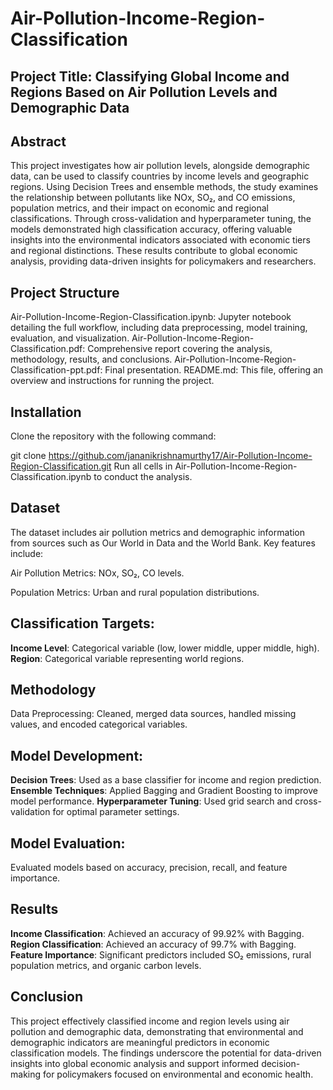 # Air-Pollution-Income-Region-Classification

## Project Title: Classifying Global Income and Regions Based on Air Pollution Levels and Demographic Data

## Abstract

This project investigates how air pollution levels, alongside demographic data, can be used to classify countries by income levels and geographic regions. Using Decision Trees and ensemble methods, the study examines the relationship between pollutants like NOx, SO₂, and CO emissions, population metrics, and their impact on economic and regional classifications. Through cross-validation and hyperparameter tuning, the models demonstrated high classification accuracy, offering valuable insights into the environmental indicators associated with economic tiers and regional distinctions. These results contribute to global economic analysis, providing data-driven insights for policymakers and researchers.

## Project Structure

Air-Pollution-Income-Region-Classification.ipynb: Jupyter notebook detailing the full workflow, including data preprocessing, model training, evaluation, and visualization.
Air-Pollution-Income-Region-Classification.pdf: Comprehensive report covering the analysis, methodology, results, and conclusions.
Air-Pollution-Income-Region-Classification-ppt.pdf: Final presentation.
README.md: This file, offering an overview and instructions for running the project.

## Installation
Clone the repository with the following command:

git clone https://github.com/jananikrishnamurthy17/Air-Pollution-Income-Region-Classification.git
Run all cells in Air-Pollution-Income-Region-Classification.ipynb to conduct the analysis.

## Dataset
The dataset includes air pollution metrics and demographic information from sources such as Our World in Data and the World Bank. Key features include:

Air Pollution Metrics: NOx, SO₂, CO levels.

Population Metrics: Urban and rural population distributions.

## Classification Targets:

**Income Level**: Categorical variable (low, lower middle, upper middle, high).
**Region**: Categorical variable representing world regions.

## Methodology
Data Preprocessing: Cleaned, merged data sources, handled missing values, and encoded categorical variables.

## Model Development:
**Decision Trees**: Used as a base classifier for income and region prediction.
**Ensemble Techniques**: Applied Bagging and Gradient Boosting to improve model performance.
**Hyperparameter Tuning**: Used grid search and cross-validation for optimal parameter settings.

## Model Evaluation:
Evaluated models based on accuracy, precision, recall, and feature importance.

## Results
**Income Classification**: Achieved an accuracy of 99.92% with Bagging.
**Region Classification**: Achieved an accuracy of 99.7% with Bagging.
**Feature Importance**: Significant predictors included SO₂ emissions, rural population metrics, and organic carbon levels.

## Conclusion
This project effectively classified income and region levels using air pollution and demographic data, demonstrating that environmental and demographic indicators are meaningful predictors in economic classification models. The findings underscore the potential for data-driven insights into global economic analysis and support informed decision-making for policymakers focused on environmental and economic health.
